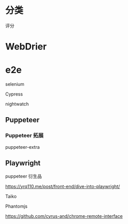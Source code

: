 
# 分类



评分

# WebDrier

# e2e



selenium

Cypress

nightwatch

## Puppeteer 

### Puppeteer 拓展

puppeteer-extra

## Playwright

puppeteer 衍生品

https://yrq110.me/post/front-end/dive-into-playwright/

Taiko

Phantomjs

https://github.com/cyrus-and/chrome-remote-interface